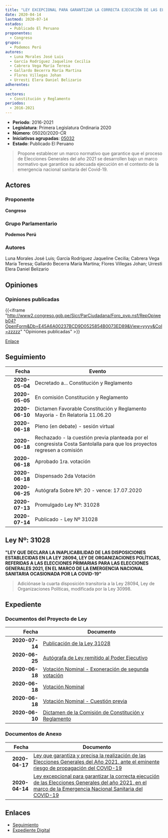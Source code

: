 ```yaml
---
title: "LEY EXCEPCIONAL PARA GARANTIZAR LA CORRECTA EJECUCIÓN DE LAS ELECCIONES GENERALES DEL AÑO 2021, EN EL MARCO DE LA EMERGENCIA NACIONAL SANITARIA DEL COVID-19"
date: 2020-04-14
lastmod: 2020-07-14
estados: 
  - Publicado El Peruano
proponentes: 
  - Congreso
grupos: 
  - Podemos Perú
autores: 
  - Luna Morales José Luis
  - García Rodríguez Jaqueline Cecilia
  - Cabrera Vega María Teresa
  - Gallardo Becerra María Martina
  - Flores Villegas Johan
  - Urresti Elera Daniel Belizario
adherentes: 
  - 
sectores: 
  - Constitución y Reglamento
periodos: 
  - 2016-2021
---
```


- **Periodo**: 2016-2021
- **Legislatura**: Primera Legislatura Ordinaria 2020
- **Número**: 05020/2020-CR
- **Iniciativas agrupadas**: [05032](../../05000/05032)
- **Estado**: Publicado El Peruano

> Propone establecer un marco normativo que garantice que el proceso de Elecciones Generales del año 2021 se desarrollen bajo un marco normativo que garantice su adecuada ejecución en el contexto de la emergencia nacional sanitaria del Covid-19.


## Actores

### Proponente

**Congreso**

### Grupo Parlamentario

**Podemos Perú**

### Autores

Luna Morales José Luis; García Rodríguez Jaqueline Cecilia; Cabrera Vega María Teresa; Gallardo Becerra María Martina; Flores Villegas Johan; Urresti Elera Daniel Belizario


## Opiniones

### Opiniones publicadas

{{<iframe "http://www2.congreso.gob.pe/Sicr/ParCiudadana/Foro_pvp.nsf/RepOpiweb04?OpenForm&Db=E45A6A00237BCD9D0525854B0073ED89&View=yyyy&Col=zzzzz" "Opiniones publicadas" >}}

[Enlace](http://www2.congreso.gob.pe/Sicr/ParCiudadana/Foro_pvp.nsf/RepOpiweb04?OpenForm&Db=E45A6A00237BCD9D0525854B0073ED89&View=yyyy&Col=zzzzz)

## Seguimiento

| Fecha | Evento |
|------:|--------|
| **2020-05-04** | Decretado a... Constitución y Reglamento|
| **2020-05-05** | En comisión Constitución y Reglamento|
| **2020-06-10** | Dictamen Favorable Constitución y Reglamento Mayoria - En Relatoría 11.06.20|
| **2020-06-18** | Pleno (en debate) - sesión virtual|
| **2020-06-18** | Rechazado - la cuestión previa planteada por el congresista Costa Santolalla para que los proyectos regresen a comisión|
| **2020-06-18** | Aprobado 1ra. votación|
| **2020-06-18** | Dispensado 2da Votación|
| **2020-06-25** | Autógrafa Sobre Nº: 20 - vence: 17.07.2020|
| **2020-07-13** | Promulgado Ley Nº: 31028|
| **2020-07-14** | Publicado - Ley Nº 31028|

## Ley Nº: 31028

**"LEY QUE DECLARA LA INAPLICABILIDAD DE LAS DISPOSICIONES ESTABLECIDAS EN LA LEY 28094, LEY DE ORGANIZACIONES POLÍTICAS, REFERIDAS A LAS ELECCIONES PRIMARIAS PARA LAS ELECCIONES GENERALES 2021, EN EL MARCO DE LA EMERGENCIA NACIONAL SANITARIA OCASIONADA POR LA COVID-19"**

> Adiciónase la cuarta disposición transitoria a la Ley 28094, Ley de Organizaciones Políticas, modificada por la Ley 30998.


## Expediente


### Documentos del Proyecto de Ley

| Fecha | Documento |
|------:|--------|
| **2020-07-14** | [Publicación de la Ley 31028](http://www.leyes.congreso.gob.pe/Documentos/2016_2021/ADLP/Normas_Legales/31028-LEY.pdf) |
| **2020-06-25** | [Autógrafa de Ley remitido al Poder Ejecutivo](http://www.leyes.congreso.gob.pe/Documentos/2016_2021/ADLP/Texto_Aprobado/AU0502020200625.pdf) |
| **2020-06-18** | [Votación Nominal - Exoneración de segunda votación](http://www.leyes.congreso.gob.pe/Documentos/2016_2021/Asistencia_y_Votacion/Proyectos_de_Ley/Votacion_Nominal/VNESV05020-20200618.pdf) |
| **2020-06-18** | [Votación Nominal](http://www.leyes.congreso.gob.pe/Documentos/2016_2021/Asistencia_y_Votacion/Proyectos_de_Ley/Votacion_Nominal/VN05020-20200618.pdf) |
| **2020-06-18** | [Votación Nominal - Cuestión previa](http://www.leyes.congreso.gob.pe/Documentos/2016_2021/Asistencia_y_Votacion/Proyectos_de_Ley/Votacion_Nominal/VNCP05020-20200618.pdf) |
| **2020-06-10** | [Dictamen de la Comisión de Constitución y Reglamento](http://www.leyes.congreso.gob.pe/Documentos/2016_2021/Dictamenes/Proyectos_de_Ley/05020DC04MAY-20200610.pdf) |

### Documentos de Anexo

| Fecha | Documento |
|------:|--------|
| **2020-04-17** | [Ley que garantiza y precisa la realización de las Elecciones Generales del Año 2021, ante el eminente riesgo de propagación del COVID-19](http://www.leyes.congreso.gob.pe/Documentos/2016_2021/Proyectos_de_Ley_y_de_Resoluciones_Legislativas/PL05032_20200417..pdf) |
| **2020-04-14** | [Ley excepcional para garantizar la correcta ejecución de las Elecciones Generales del año 2021, en el marco de la Emergencia Nacional Sanitaria del COVID-19](http://www.leyes.congreso.gob.pe/Documentos/2016_2021/Proyectos_de_Ley_y_de_Resoluciones_Legislativas/PL05020_20200414..pdf) |

## Enlaces 

- [Seguimiento](http://www2.congreso.gob.pe/Sicr/TraDocEstProc/CLProLey2016.nsf/f7fff46988ca05b1052578e100829cc7/6022d079090bbf8f0525854a0071db33?OpenDocument)
- [Expediente Digital](http://www2.congreso.gob.pe/Sicr/TraDocEstProc/CLProLey2016.nsf/f7fff46988ca05b1052578e100829cc7/6022d079090bbf8f0525854a0071db33?OpenDocument&Click=05257FB7005EB655.eb71d0cf91d8294e05256cdf006b5706/$Body/0.1C6C)
